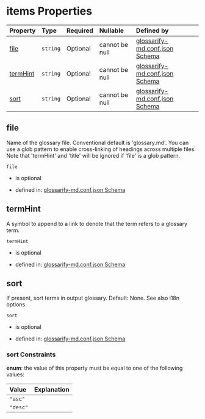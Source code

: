 # items Properties

| Property              | Type     | Required | Nullable       | Defined by                                                                                                                                                                                                    |
| :-------------------- | :------- | :------- | :------------- | :------------------------------------------------------------------------------------------------------------------------------------------------------------------------------------------------------------ |
| [file](#file)         | `string` | Optional | cannot be null | [glossarify-md.conf.json Schema](schema-defs-glossaries-properties-file.md "https://raw.githubusercontent.com/about-code/glossarify-md/v5.0.0/conf/v5/schema.json#/$defs/Glossaries/properties/file")         |
| [termHint](#termhint) | `string` | Optional | cannot be null | [glossarify-md.conf.json Schema](schema-defs-glossaries-properties-termhint.md "https://raw.githubusercontent.com/about-code/glossarify-md/v5.0.0/conf/v5/schema.json#/$defs/Glossaries/properties/termHint") |
| [sort](#sort)         | `string` | Optional | cannot be null | [glossarify-md.conf.json Schema](schema-defs-glossaries-properties-sort.md "https://raw.githubusercontent.com/about-code/glossarify-md/v5.0.0/conf/v5/schema.json#/$defs/Glossaries/properties/sort")         |

## file

Name of the glossary file. Conventional default is 'glossary.md'. You can use a glob pattern to enable cross-linking of headings across multiple files. Note that 'termHint' and 'title' will be ignored if 'file' is a glob pattern.

`file`

*   is optional

*   defined in: [glossarify-md.conf.json Schema](schema-defs-glossaries-properties-file.md "https://raw.githubusercontent.com/about-code/glossarify-md/v5.0.0/conf/v5/schema.json#/$defs/Glossaries/properties/file")

## termHint

A symbol to append to a link to denote that the term refers to a glossary term.

`termHint`

*   is optional

*   defined in: [glossarify-md.conf.json Schema](schema-defs-glossaries-properties-termhint.md "https://raw.githubusercontent.com/about-code/glossarify-md/v5.0.0/conf/v5/schema.json#/$defs/Glossaries/properties/termHint")

## sort

If present, sort terms in output glossary. Default: None. See also i18n options.

`sort`

*   is optional

*   defined in: [glossarify-md.conf.json Schema](schema-defs-glossaries-properties-sort.md "https://raw.githubusercontent.com/about-code/glossarify-md/v5.0.0/conf/v5/schema.json#/$defs/Glossaries/properties/sort")

### sort Constraints

**enum**: the value of this property must be equal to one of the following values:

| Value    | Explanation |
| :------- | :---------- |
| `"asc"`  |             |
| `"desc"` |             |
